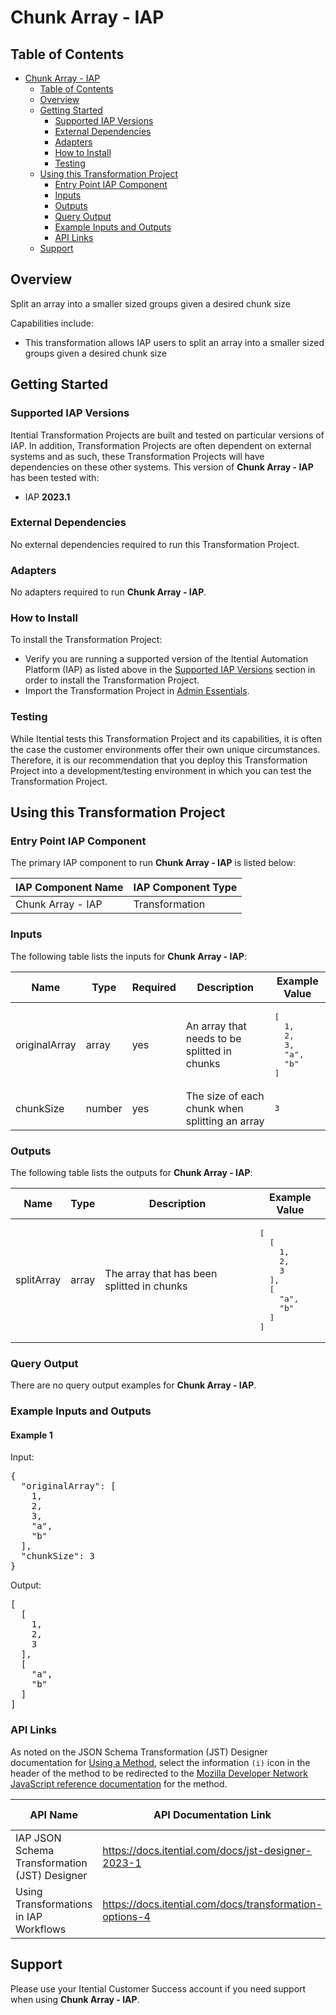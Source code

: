 # Chunk Array - IAP

## Table of Contents

- [Chunk Array - IAP](#chunk-array---iap)
  - [Table of Contents](#table-of-contents)
  - [Overview](#overview)
  - [Getting Started](#getting-started)
    - [Supported IAP Versions](#supported-iap-versions)
    - [External Dependencies](#external-dependencies)
    - [Adapters](#adapters)
    - [How to Install](#how-to-install)
    - [Testing](#testing)
  - [Using this Transformation Project](#using-this-transformation-project)
    - [Entry Point IAP Component](#entry-point-iap-component)
    - [Inputs](#inputs)
    - [Outputs](#outputs)
    - [Query Output](#query-output)
    - [Example Inputs and Outputs](#example-inputs-and-outputs)
    - [API Links](#api-links)
  - [Support](#support)

## Overview

Split an array into a smaller sized groups given a desired chunk size

Capabilities include:
- This transformation allows IAP users to split an array into a smaller sized groups given a desired chunk size





## Getting Started

### Supported IAP Versions

Itential Transformation Projects are built and tested on particular versions of IAP. In addition, Transformation Projects are often dependent on external systems and as such, these Transformation Projects will have dependencies on these other systems. This version of **Chunk Array - IAP** has been tested with:


- IAP **2023.1**



### External Dependencies

No external dependencies required to run this Transformation Project.




### Adapters

No adapters required to run **Chunk Array - IAP**.


### How to Install

To install the Transformation Project:

- Verify you are running a supported version of the Itential Automation Platform (IAP) as listed above in the [Supported IAP Versions](#supported-iap-versions) section in order to install the Transformation Project.
- Import the Transformation Project in [Admin Essentials](https://docs.itential.com/docs/importing-a-prebuilt-4).

### Testing

While Itential tests this Transformation Project and its capabilities, it is often the case the customer environments offer their own unique circumstances. Therefore, it is our recommendation that you deploy this Transformation Project into a development/testing environment in which you can test the Transformation Project.

## Using this Transformation Project


### Entry Point IAP Component

The primary IAP component to run **Chunk Array - IAP** is listed below:

<table>
  <thead>
    <tr>
      <th>IAP Component Name</th>
      <th>IAP Component Type</th>
    </tr>
  </thead>
  <tbody>
      <td>Chunk Array - IAP</td>
      <td>Transformation</td>
    </tr>
  </tbody>
</table>

### Inputs

The following table lists the inputs for **Chunk Array - IAP**:

<table>
  <thead>
    <tr>
      <th>Name</th>
      <th>Type</th>
      <th>Required</th>
      <th>Description</th>
      <th>Example Value</th>
    </tr>
  </thead>
  <tbody>
    <tr>
      <td>originalArray</td>
      <td>array</td>
      <td>yes</td>
      <td>An array that needs to be splitted in chunks</td>
      <td><pre lang="json">[
  1,
  2,
  3,
  "a",
  "b"
]</pre></td>
    </tr>    <tr>
      <td>chunkSize</td>
      <td>number</td>
      <td>yes</td>
      <td>The size of each chunk when splitting an array</td>
      <td><pre lang="json">3</pre></td>
    </tr>
  </tbody>
</table>



### Outputs

The following table lists the outputs for **Chunk Array - IAP**:

<table>
  <thead>
    <tr>
      <th>Name</th>
      <th>Type</th>
      <th>Description</th>
      <th>Example Value</th>
    </tr>
  </thead>
  <tbody>
    <tr>
      <td>splitArray</td>
      <td>array</td>
      <td>The array that has been splitted in chunks</td>
      <td><pre lang="json">[
  [
    1,
    2,
    3
  ],
  [
    "a",
    "b"
  ]
]</pre></td>
    </tr>
  </tbody>
</table>



### Query Output

There are no query output examples for **Chunk Array - IAP**.




### Example Inputs and Outputs

  
#### Example 1

    
Input:
<pre>{
  "originalArray": [
    1,
    2,
    3,
    "a",
    "b"
  ],
  "chunkSize": 3
} </pre>

    
    
Output:
<pre>[
  [
    1,
    2,
    3
  ],
  [
    "a",
    "b"
  ]
] </pre>

    
  


### API Links
As noted on the JSON Schema Transformation (JST) Designer documentation for [Using a Method](https://docs.itential.com/docs/jst-designer-2023-1#using-a-method), select the information `(i)` icon in the header of the method to be redirected to the [Mozilla Developer Network JavaScript reference documentation](https://developer.mozilla.org/en-US/docs/Web/JavaScript/Reference) for the method. 

<table>
  <thead>
    <tr>
      <th>API Name</th>
      <th>API Documentation Link</th>
      <th>API Link Visibility</th>
    </tr>
  </thead>
  <tbody>
    <tr>
      <td>IAP JSON Schema Transformation (JST) Designer</td>
      <td><a href="https://docs.itential.com/docs/jst-designer-2023-1">https://docs.itential.com/docs/jst-designer-2023-1</a></td>
      <td>Public</td>
    </tr>    <tr>
      <td>Using Transformations in IAP Workflows</td>
      <td><a href="https://docs.itential.com/docs/transformation-options-4">https://docs.itential.com/docs/transformation-options-4</a></td>
      <td>Public</td>
    </tr>
  </tbody>
</table>


## Support

Please use your Itential Customer Success account if you need support when using **Chunk Array - IAP**.